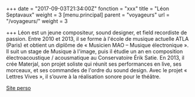 +++
date = "2017-09-03T21:34:00Z"
fonction = "xxx"
title = "Léon Septavaux"
weight = 3
[menu.principal]
parent = "voyageurs"
url = "/voyageurs/"
weight = 3

+++
Léon est un jeune compositeur, sound designer, et field recordiste de passion. Entre 2010 et 2013, il se forme à l'école de musique actuelle ATLA (Paris) et obtient un diplôme de « Musicien MAO – Musique électronique ». Il suit un stage de Musique à l'image, puis il étudie un an en composition électroacoustique / acousmatique au Conservatoire Érik Satie. En 2013, il crée Materjal, son projet soliste qui réunit ses performances en live, ses morceaux, et ses commandes de l'ordre du sound design. Avec le projet « Lettres Vives », il s’ouvre à la réalisation sonore pour le théâtre.

[Site perso](https://soundcloud.com/materjal/)